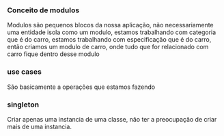 ### Conceito de modulos 
Modulos são pequenos blocos da nossa aplicação, não necessariamente uma entidade isola como um modulo, estamos trabalhando com categoria que é do carro, estamos trabalhando com especificação que é do carro, então criamos um modulo de carro, onde tudo que for relacionado com carro fique dentro desse modulo

### use cases
São basicamente a operações que estamos fazendo

### singleton
Criar apenas uma instancia de uma classe, não ter a preocupação de criar mais de uma instancia.
